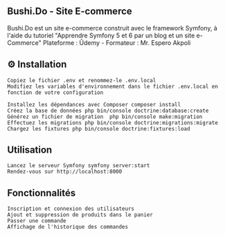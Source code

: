## Bushi.Do - Site E-commerce

Bushi.Do est un site e-commerce construit avec le framework Symfony,
à l'aide du tutoriel "Apprendre Symfony 5 et 6 par un blog et un site e-Commerce"
Plateforme : Ûdemy  -  Formateur : Mr. Espero Akpoli

## ⚙️ Installation

    Copiez le fichier .env et renommez-le .env.local
    Modifiez les variables d'environnement dans le fichier .env.local en fonction de votre configuration

    Installez les dépendances avec Composer composer install
    Créez la base de données php bin/console doctrine:database:create
    Générez un fichier de migration  php bin/console make:migration
    Effectuez les migrations php bin/console doctrine:migrations:migrate
    Chargez les fixtures php bin/console doctrine:fixtures:load

## Utilisation

    Lancez le serveur Symfony symfony server:start
    Rendez-vous sur http://localhost:8000

## Fonctionnalités

    Inscription et connexion des utilisateurs
    Ajout et suppression de produits dans le panier
    Passer une commande
    Affichage de l'historique des commandes
